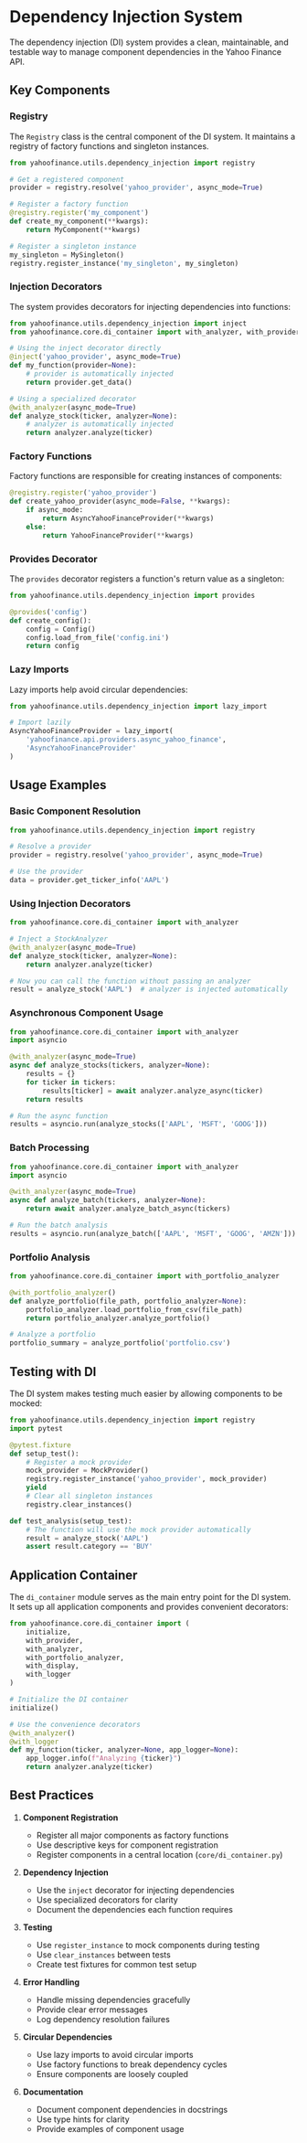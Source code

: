 # Dependency Injection System

The dependency injection (DI) system provides a clean, maintainable, and testable way to manage component dependencies in the Yahoo Finance API.

## Key Components

### Registry

The `Registry` class is the central component of the DI system. It maintains a registry of factory functions and singleton instances.

```python
from yahoofinance.utils.dependency_injection import registry

# Get a registered component
provider = registry.resolve('yahoo_provider', async_mode=True)

# Register a factory function
@registry.register('my_component')
def create_my_component(**kwargs):
    return MyComponent(**kwargs)

# Register a singleton instance
my_singleton = MySingleton()
registry.register_instance('my_singleton', my_singleton)
```

### Injection Decorators

The system provides decorators for injecting dependencies into functions:

```python
from yahoofinance.utils.dependency_injection import inject
from yahoofinance.core.di_container import with_analyzer, with_provider

# Using the inject decorator directly
@inject('yahoo_provider', async_mode=True)
def my_function(provider=None):
    # provider is automatically injected
    return provider.get_data()

# Using a specialized decorator
@with_analyzer(async_mode=True)
def analyze_stock(ticker, analyzer=None):
    # analyzer is automatically injected
    return analyzer.analyze(ticker)
```

### Factory Functions

Factory functions are responsible for creating instances of components:

```python
@registry.register('yahoo_provider')
def create_yahoo_provider(async_mode=False, **kwargs):
    if async_mode:
        return AsyncYahooFinanceProvider(**kwargs)
    else:
        return YahooFinanceProvider(**kwargs)
```

### Provides Decorator

The `provides` decorator registers a function's return value as a singleton:

```python
from yahoofinance.utils.dependency_injection import provides

@provides('config')
def create_config():
    config = Config()
    config.load_from_file('config.ini')
    return config
```

### Lazy Imports

Lazy imports help avoid circular dependencies:

```python
from yahoofinance.utils.dependency_injection import lazy_import

# Import lazily
AsyncYahooFinanceProvider = lazy_import(
    'yahoofinance.api.providers.async_yahoo_finance',
    'AsyncYahooFinanceProvider'
)
```

## Usage Examples

### Basic Component Resolution

```python
from yahoofinance.utils.dependency_injection import registry

# Resolve a provider
provider = registry.resolve('yahoo_provider', async_mode=True)

# Use the provider
data = provider.get_ticker_info('AAPL')
```

### Using Injection Decorators

```python
from yahoofinance.core.di_container import with_analyzer

# Inject a StockAnalyzer
@with_analyzer(async_mode=True)
def analyze_stock(ticker, analyzer=None):
    return analyzer.analyze(ticker)

# Now you can call the function without passing an analyzer
result = analyze_stock('AAPL')  # analyzer is injected automatically
```

### Asynchronous Component Usage

```python
from yahoofinance.core.di_container import with_analyzer
import asyncio

@with_analyzer(async_mode=True)
async def analyze_stocks(tickers, analyzer=None):
    results = {}
    for ticker in tickers:
        results[ticker] = await analyzer.analyze_async(ticker)
    return results

# Run the async function
results = asyncio.run(analyze_stocks(['AAPL', 'MSFT', 'GOOG']))
```

### Batch Processing

```python
from yahoofinance.core.di_container import with_analyzer
import asyncio

@with_analyzer(async_mode=True)
async def analyze_batch(tickers, analyzer=None):
    return await analyzer.analyze_batch_async(tickers)

# Run the batch analysis
results = asyncio.run(analyze_batch(['AAPL', 'MSFT', 'GOOG', 'AMZN']))
```

### Portfolio Analysis

```python
from yahoofinance.core.di_container import with_portfolio_analyzer

@with_portfolio_analyzer()
def analyze_portfolio(file_path, portfolio_analyzer=None):
    portfolio_analyzer.load_portfolio_from_csv(file_path)
    return portfolio_analyzer.analyze_portfolio()

# Analyze a portfolio
portfolio_summary = analyze_portfolio('portfolio.csv')
```

## Testing with DI

The DI system makes testing much easier by allowing components to be mocked:

```python
from yahoofinance.utils.dependency_injection import registry
import pytest

@pytest.fixture
def setup_test():
    # Register a mock provider
    mock_provider = MockProvider()
    registry.register_instance('yahoo_provider', mock_provider)
    yield
    # Clear all singleton instances
    registry.clear_instances()

def test_analysis(setup_test):
    # The function will use the mock provider automatically
    result = analyze_stock('AAPL')
    assert result.category == 'BUY'
```

## Application Container

The `di_container` module serves as the main entry point for the DI system. It sets up all application components and provides convenient decorators:

```python
from yahoofinance.core.di_container import (
    initialize, 
    with_provider, 
    with_analyzer, 
    with_portfolio_analyzer,
    with_display,
    with_logger
)

# Initialize the DI container
initialize()

# Use the convenience decorators
@with_analyzer()
@with_logger
def my_function(ticker, analyzer=None, app_logger=None):
    app_logger.info(f"Analyzing {ticker}")
    return analyzer.analyze(ticker)
```

## Best Practices

1. **Component Registration**
   - Register all major components as factory functions
   - Use descriptive keys for component registration
   - Register components in a central location (`core/di_container.py`)

2. **Dependency Injection**
   - Use the `inject` decorator for injecting dependencies
   - Use specialized decorators for clarity
   - Document the dependencies each function requires

3. **Testing**
   - Use `register_instance` to mock components during testing
   - Use `clear_instances` between tests
   - Create test fixtures for common test setup

4. **Error Handling**
   - Handle missing dependencies gracefully
   - Provide clear error messages
   - Log dependency resolution failures

5. **Circular Dependencies**
   - Use lazy imports to avoid circular imports
   - Use factory functions to break dependency cycles
   - Ensure components are loosely coupled

6. **Documentation**
   - Document component dependencies in docstrings
   - Use type hints for clarity
   - Provide examples of component usage